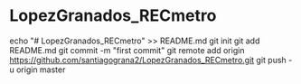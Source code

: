 # LopezGranados_RECmetro
echo "# LopezGranados_RECmetro" >> README.md
git init
git add README.md
git commit -m "first commit"
git remote add origin https://github.com/santiagograna2/LopezGranados_RECmetro.git
git push -u origin master

